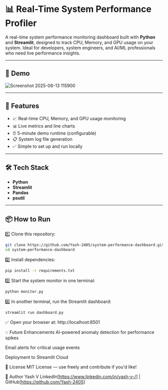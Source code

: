 # 📊 Real-Time System Performance Profiler

A real-time system performance monitoring dashboard built with **Python** and **Streamlit**, designed to track CPU, Memory, and GPU usage on your system. Ideal for developers, system engineers, and AI/ML professionals who need live performance insights.

---

## 📸 Demo

![Screenshot 2025-06-13 115900](https://github.com/user-attachments/assets/2e21b015-e47c-49c6-afe5-46d8a6a08e94)


---

## 🚀 Features

- 📈 Real-time CPU, Memory, and GPU usage monitoring
- 📊 Live metrics and line charts
- ⏰ 5-minute demo runtime (configurable)
- 📋 System log file generation
- ✅ Simple to set up and run locally

---

## 🛠️ Tech Stack

- **Python**
- **Streamlit**
- **Pandas**
- **psutil**

---

## 📦 How to Run

1️⃣ Clone this repository:
```bash
git clone https://github.com/Yash-2405/system-performance-dashboard.git
cd system-performance-dashboard
```
2️⃣ Install dependencies:
```bash
pip install -r requirements.txt
```
3️⃣ Start the system monitor in one terminal:
```bash
python monitor.py
```
4️⃣ In another terminal, run the Streamlit dashboard:
```bash
streamlit run dashboard.py
```
✅ Open your browser at: http://localhost:8501

💡 Future Enhancements
AI-powered anomaly detection for performance spikes

Email alerts for critical usage events

Deployment to Streamlit Cloud

📜 License
MIT License — use freely and contribute if you'd like!

🙌 Author
Yash V
LinkedIn[https://www.linkedin.com/in/yash-v-/] | GitHub[https://github.com/Yash-2405]
